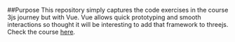 ##Purpose
This repository simply captures the code exercises in the course 3js journey but with Vue. Vue allows quick prototyping and smooth interactions so thought it will be interesting to add that framework to threejs. 
Check the course [here](https://threejs-journey.xyz).
